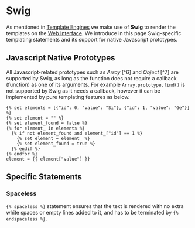 # Swig

As mentioned in [Template Engines](./engines.md) we make use of **Swig** to render the templates on the [Web Interface](../../ui/overview.md). 
We introduce in this page Swig-specific templating statements and its support for native Javascript prototypes.

## Javascript Native Prototypes

All Javascript-related prototypes such as *Array* [^6] and *Object* [^7] are supported by Swig, as long as the function does not require a callback (function) as one of its arguments. For example `Array.prototype.find()` is not supported by Swig as it needs a callback, however it can be implemented by pure templating features as below.

```jinja2
{% set elements = [{"id": 0, "value": "Si"}, {"id": 1, "value": "Ge"}] %}
{% set element = "" %}
{% set element_found = false %}
{% for element_ in elements %}
  {% if not element_found and element_["id"] == 1 %}
    {% set element = element_ %}
    {% set element_found = true %}
  {% endif %}
{% endfor %}
element = {{ element["value"] }}
```

## Specific Statements

### Spaceless

`{% spaceless %}` statement ensures that the text is rendered with no extra white spaces or empty lines added to it, and has to be terminated by `{% endspaceless %}`.
